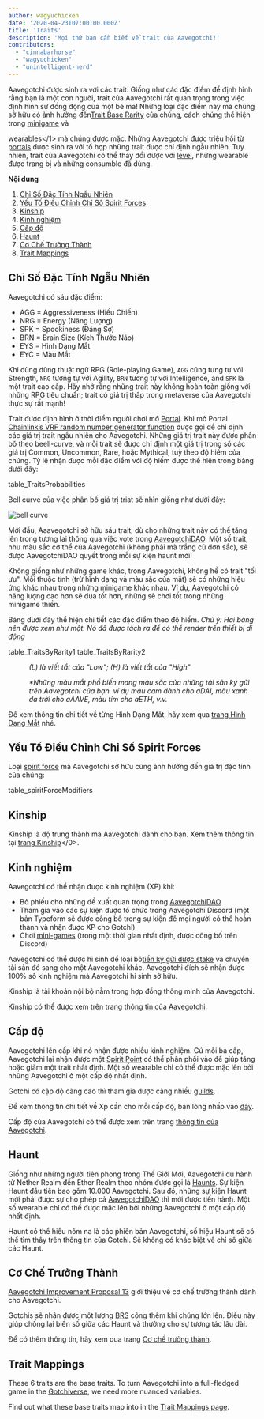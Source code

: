 ```yaml
---
author: wagyuchicken
date: '2020-04-23T07:00:00.000Z'
title: 'Traits'
description: 'Mọi thứ bạn cần biết về trait của Aavegotchi!'
contributors:
  - "cinnabarhorse"
  - "wagyuchicken"
  - "unintelligent-nerd"
---
```


Aavegotchi được sinh ra với các trait. Giống như các đặc điểm để định hình rằng bạn là một con người, trait của Aavegotchi rất quan trọng trong việc định hình sự đống động của một bé ma! Những loại đặc điểm này mà chúng sở hữu có ảnh hưởng đến[Trait Base Rarity](/rarity-farming#base-rarity-score) của chúng, cách chúng thể hiện trong [minigame](/minigames) và

wearables</1> mà chúng được mặc. Những Aavegotchi được triệu hồi từ [portals](/portals) được sinh ra với tổ hợp những trait được chỉ định ngẫu nhiên. Tuy nhiên, trait của Aavegotchi có thể thay đổi được với <a href=#level>level</a>, những wearable được trang bị và những consumble đã dùng. </p>

<div class="contentsBox">

**Nội dung**

<ol>
<li><a href=#randomly-generated-traits>Chỉ Số Đặc Tính Ngẫu Nhiên </a></li>
<li><a href=#spirit-force-trait-modifiers>Yếu Tố Điều Chỉnh Chỉ Số Spirit Forces</a></li>
<li><a href=#kinship>Kinship</a></li>
<li><a href=#experience>Kinh nghiệm</a></li>
<li><a href=#level>Cấp độ</a></li>
<li><a href=#haunt>Haunt</a></li>
<li><a href=#aging-mechanic>Cơ Chế Trưởng Thành</a></li>
<li><a href=#trait-mappings>Trait Mappings</a></li>
</ol>

</div>

## Chỉ Số Đặc Tính Ngẫu Nhiên

Aavegotchi có sáu đặc điểm: 

* AGG = Aggressiveness (Hiếu Chiến)
* NRG = Energy (Năng Lượng)
* SPK = Spookiness (Đáng Sợ)
* BRN = Brain Size (Kích Thước Não)
* EYS = Hình Dạng Mắt
* EYC = Màu Mắt

Khi dùng dùng thuật ngữ RPG (Role-playing Game), `AGG` cũng tưng tự với Strength, `NRG` tương tự với Agility, `BRN` tương tự với Intelligence, and `SPK` là một trait cao cấp. Hãy nhớ rằng những trait này không hoàn toàn giống với những RPG tiêu chuẩn; trait có giá trị thấp trong metaverse của Aavegotchi thực sự rất mạnh!

Trait được định hình ở thời điểm người chơi mở [Portal](/portals). Khi mở Portal [Chainlink’s VRF random number generator function](/glossary#chainlink-vrf) được gọi để chỉ định các giá trị trait ngẫu nhiên cho Aavegotchi. Những giá trị trait này được phân bố theo beell-curve, và mỗi trait sẽ được chỉ định một giá trị trong số các giá trị Common, Uncommon, Rare, hoặc Mythical, tuỳ theo độ hiếm của chúng. Tỷ lệ nhận được mỗi đặc điểm với độ hiếm được thể hiện trong bảng dưới đây:

table_TraitsProbabilities

Bell curve của việc phân bố giá trị triat sẽ nhìn giống như dưới đây:

<img class="bodyImage" src="/traits/bell_curve.png" alt = "bell curve" />

Mới đầu, Aaavegotchi sở hữu sáu trait, dù cho những trait này có thể tăng lên trong tương lai thông qua việc vote trong [AavegotchiDAO](/dao). Một số trait, như màu sắc cơ thể của Aavegotchi (không phải mà trắng cũ đơn sắc), sẽ được AavegotchiDAO quyết trong mỗi sự kiện haunt mới!

Không giống như những game khác, trong Aavegotchi, không hề có trait "tối ưu". Mỗi thuộc tính (trừ hình dạng và màu sắc của mắt) sẽ có những hiệu ứng khác nhau trong những minigame khác nhau. Ví dụ, Aavegotchi có năng lượng cao hơn sẽ đua tốt hơn, những sẽ chơi tốt trong những minigame thiền. 

Bảng dưới đây thể hiện chi tiết các đặc điểm theo độ hiếm. *Chú ý: Hai bảng nên được xem như một. Nó đã được tách ra để có thể render trên thiết bị dị động*

table_TraitsByRarity1 table_TraitsByRarity2
<p style="margin-left: 3.0em"><i> (L) là viết tắt của "Low"; (H) là viết tắt của "High" </i></p>
<p style="margin-left: 3.0em"><i> *Những màu mắt phổ biến mang màu sắc của những tài sản ký gửi trên Aavegotchi của bạn. ví dụ màu cam dành cho aDAI, màu xanh da trời cho aAAVE, màu tím cho aETH, v.v. </i></p>

Để xem thông tin chi tiết về từng Hình Dạng Mắt, hãy xem qua [trang Hình Dạng Mắt](/eye-shape) nhé.



## Yếu Tố Điều Chỉnh Chỉ Số Spirit Forces

Loại [spirit force](/spirit-force) mà Aavegotchi sỡ hữu cũng ảnh hưởng đến giá trị đặc tính của chúng:

table_spiritForceModifiers



## Kinship

Kinship là độ trung thành mà Aavegotchi dành cho bạn. Xem thêm thông tin tại [trang Kinship](/kinship)</0>.



## Kinh nghiệm

Aavegotchi có thể nhận được kinh nghiệm (XP) khi:

* Bỏ phiếu cho những đề xuất quan trọng trong [AavegotchiDAO](/dao)
* Tham gia vào các sự kiện được tổ chức trong Aavegotchi Discord (một bản Typeform sẽ được công bố trong sự kiện để mọi người có thể hoàn thành và nhận được XP cho Gotchi)
* Chơi [mini-games](/minigames) (trong một thời gian nhất định, được công bố trên Discord)

Aavegotchi có thể được hi sinh để loại bỏ[tiền ký gửi được stake](/spirit-force) và chuyển tài sản đó sang cho một Aavegotchi khác. Aavegotchi đích sẽ nhận được 100% số kinh nghiệm mà Aavegotchi hi sinh sở hữu.

Kinship là tài khoản nội bộ nằm trong hợp đồng thông minh của Aavegotchi.

Kinship có thể được xem trên trang [thông tin của Aavegotchi](/aavegotchi-profile).



## Cấp độ

Aavegotchi lên cấp khi nó nhận được nhiều kinh nghiệm. Cứ mỗi ba cấp, Aavegotchi lại nhận được một [Spirit Point](/glossary#spirit-point) có thể phân phối vào để giúp tăng hoặc giảm một trait nhất định. Một số wearable chỉ có thể được mặc lên bởi những Aavegotchi ở một cấp độ nhất định.

Gotchi có cập độ càng cao thì tham gia được càng nhiều [guilds](/guild).

Để xem thông tin chi tiết về Xp cần cho mỗi cấp độ, bạn lòng nhấp vào [đây](/xp).

Cấp độ của Aavegotchi có thể được xem trên trang [thông tin của Aavegotchi](/aavegotchi-profile).



## Haunt

Giống như những người tiên phong trong Thế Giới Mới, Aavegotchi du hành từ Nether Realm đến Ether Realm theo nhóm được gọi là [Haunts](/haunt). Sự kiện Haunt đầu tiên bao gồm 10.000 Aavegotchi. Sau đó, những sự kiện Haunt mới phải được sự cho phép cả [AavegotchiDAO](/dao) thì mới được tiến hành. Một số wearable chỉ có thể được mặc lên bởi những Aavegotchi ở một cấp độ nhất định.

Haunt có thể hiểu nôm na là các phiên bản Aavegotchi, số hiệu Haunt sẽ có thể tìm thấy trên thông tin của Gotchi. Sẽ không có khác biệt về chỉ số giữa các Haunt.



## Cơ Chế Trưởng Thành

[Aavegotchi Improvement Proposal 13](/aavegotchi-improvement-proposals#add-an-aging-mechanic-to-affect-aavegotchi-rarity-scores) giới thiệu về cơ chế trưởng thành dành cho Aavegotchi.

Gotchis sẽ nhận được một lượng [BRS](/rarity-farming#base-rarity-score) cộng thêm khi chúng lớn lên. Điều này giúp chống lại biến số giữa các Haunt và thưởng cho sự tương tác lâu dài.

Để có thêm thông tin, hãy xem qua trang [Cơ chế trưởng thành](/aging-mechanic).



## Trait Mappings

These 6 traits are the base traits. To turn Aavegotchi into a full-fledged game in the [Gotchiverse](/gotchiverse), we need more nuanced variables.

Find out what these base traits map into in the [Trait Mappings page](/trait-mappings).